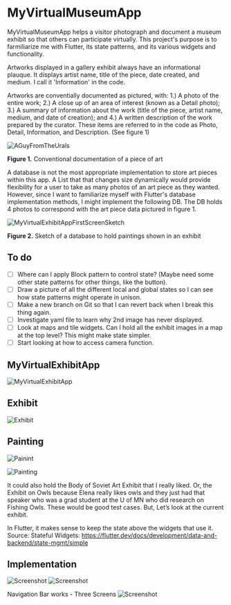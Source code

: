 # MyVirtualMuseumApp
MyVirtualMuseumApp helps a visitor photograph and document a museum exhibit so that others can participate virtually. 
This project's purpose is to farmiliarize me with Flutter, its state patterns, and its various widgets and functionality.

Artworks displayed in a gallery exhibit always have an informational plauque. It displays artist name, title of the piece, date created, and medium. I call it 'Information' in the code.

Artworks are conventially documented as pictured, with: 1.) A photo of the entire work; 2.) A close up of an area of interest (known as a Detail photo); 3.) A summary of information about the work (title of the piece, artist name, medium, and date of creation); and 4.) A written description of the work prepared by the curator. These items are referred to in the code as Photo, Detail, Information, and Description. (See figure 1)

![AGuyFromTheUrals](https://raw.githubusercontent.com/heathermortensen/MyVirtualMuseumApp/master/images/ManFromTheUrals.png)

**Figure 1.** Conventional documentation of a piece of art

A database is not the most appropriate implementation to store art pieces within this app. A List that that changes size dynamically would provide flexibility for a user to take as many photos of an art piece as they wanted. However, since I want to familiarize myself with Flutter's database implementation methods, I might implement the following DB. The DB holds 4 photos to correspond with the art piece data pictured in figure 1.

![MyVirtualExhibitAppFirstScreenSketch](https://raw.githubusercontent.com/heathermortensen/MyVirtualMuseumApp/master/images/databaseImage2.png) 

**Figure 2.** Sketch of a database to hold paintings shown in an exhibit

To do
------------------------
- [  ] Where can I apply Block pattern to control state? (Maybe need some other state patterns for other things, like the button). 
- [  ] Draw a picture of all the different local and global states so I can see how state patterns might operate in unison.
- [  ] Make a new branch on Git so that I can revert back when I break this thing again.
- [  ] Investigate yaml file to learn why 2nd image has never displayed.
- [  ] Look at maps and tile widgets. Can I hold all the exhibit images in a map at the top level? This might make state simpler.
- [  ] Start looking at how to access camera function.

MyVirtualExhibitApp
------------------------
![MyVirtualExhibitApp](https://raw.githubusercontent.com/heathermortensen/MyVirtualMuseumApp/master/images/WidgetTreeApp.png)


Exhibit
------------------------
![Exhibit](https://raw.githubusercontent.com/heathermortensen/MyVirtualMuseumApp/master/images/WidgetTreeExhibit.png)

Painting
------------------------

![Painint](https://raw.githubusercontent.com/heathermortensen/MyVirtualMuseumApp/master/images/WidgetTreePainting.png)

![Painting](https://raw.githubusercontent.com/heathermortensen/MyVirtualMuseumApp/master/images/PaintingWidgetLifecycle.png)

It could also hold the Body of Soviet Art Exhibit that I really liked.
Or, the Exhibit on Owls because Elena really likes owls and they just had that speaker who was a grad student at the U of MN who did research on Fishing Owls.
These would be good test cases. 
But, Let’s look at the current exhibit.

In Flutter, it makes sense to keep the state above the widgets that use it. Source: Stateful Widgets: https://flutter.dev/docs/development/data-and-backend/state-mgmt/simple

## Implementation

![Screenshot](https://raw.githubusercontent.com/heathermortensen/MyVirtualMuseumApp/master/images/ScreenShotSketchForMyApp.png)
![Screenshot](https://raw.githubusercontent.com/heathermortensen/MyVirtualMuseumApp/master/images/artToDO.png)

Navigation Bar works - Three Screens
![Screenshot](https://raw.githubusercontent.com/heathermortensen/MyVirtualMuseumApp/master/images/NavBarScreenshot.png)


